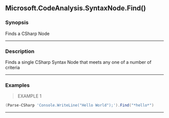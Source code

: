 Microsoft.CodeAnalysis.SyntaxNode.Find()
----------------------------------------




### Synopsis
Finds a CSharp Node



---


### Description

Finds a single CSharp Syntax Node that meets any one of a number of criteria



---


### Examples
> EXAMPLE 1

```PowerShell
(Parse-CSharp 'Console.WriteLine("Hello World");').Find("*hello*")
```


---
